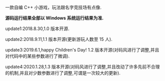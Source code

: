 一款自编 C++ 小游戏，玩法跟名字竞技场有点像.

**源码运行结果全部以 Windows 系统运行结果为准.** 

update1:2018.8.30,1.0 版本开源.

update2:2018.9.11,1.1 版本开源(更新游玩人数至 15 人).

update3:2019.6.1,happy Children's Day! 1.2 版本开源(对码风进行了调整,并且对代码中的某些参数进行了微调).

update4:2020.1.28,1.3 版本开源(对码风进行了调整,并且改动了许多先前不合理的机制,并且对少数参数进行了调整,可谓是一次较大的更新).
